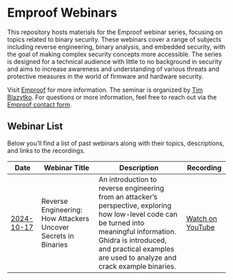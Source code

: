 # Emproof Webinars

This repository hosts materials for the Emproof webinar series, focusing on topics related to binary security. These webinars cover a range of subjects including reverse engineering, binary analysis, and embedded security, with the goal of making complex security concepts more accessible. The series is designed for a technical audience with little to no background in security and aims to increase awareness and understanding of various threats and protective measures in the world of firmware and hardware security.

Visit [Emproof](http://emproof.com) for more information. The seminar is organized by [Tim Blazytko](https://github.com/mrphrazer/). For questions or more information, feel free to reach out via the [Emproof contact form](https://www.emproof.com/contact/).

## Webinar List

Below you’ll find a list of past webinars along with their topics, descriptions, and links to the recordings.

| Date       | Webinar Title                         | Description                                  |  Recording                                |
|------------|---------------------------------------|----------------------------------------------|-------------------------------------------------|
| [2024-10-17](./2024-10-reverse_engineering/) | Reverse Engineering: How Attackers Uncover Secrets in Binaries                          | An introduction to reverse engineering from an attacker’s perspective, exploring how low-level code can be turned into meaningful information. Ghidra is introduced, and practical examples are used to analyze and crack example binaries.| [Watch on YouTube](https://www.youtube.com/XXX)    |

